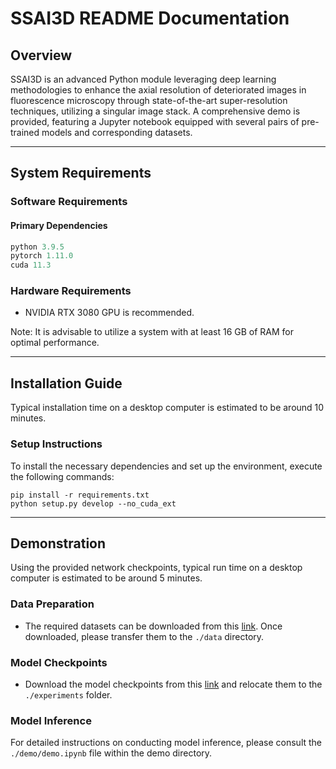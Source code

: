 # SSAI3D README Documentation

## Overview

SSAI3D is an advanced Python module leveraging deep learning methodologies to enhance the axial resolution of deteriorated images in fluorescence microscopy through state-of-the-art super-resolution techniques, utilizing a singular image stack. A comprehensive demo is provided, featuring a Jupyter notebook equipped with several pairs of pre-trained models and corresponding datasets.

---

## System Requirements

### Software Requirements

#### Primary Dependencies

```python
python 3.9.5
pytorch 1.11.0
cuda 11.3
```

### Hardware Requirements

- NVIDIA RTX 3080 GPU is recommended.

Note: It is advisable to utilize a system with at least 16 GB of RAM for optimal performance.

--- 

## Installation Guide

Typical installation time on a desktop computer is estimated to be around 10 minutes.

### Setup Instructions

To install the necessary dependencies and set up the environment, execute the following commands:

```
pip install -r requirements.txt
python setup.py develop --no_cuda_ext
```

---
## Demonstration

Using the provided network checkpoints, typical run time on a desktop computer is estimated to be around 5 minutes.

### Data Preparation 

- The required datasets can be downloaded from this [link](https://drive.google.com/drive/folders/19KhzBk-VbITqaTUqJYe6j4UGu8oleUC_?usp=drive_link). Once downloaded, please transfer them to the `./data` directory.

### Model Checkpoints

- Download the model checkpoints from this [link](https://drive.google.com/drive/folders/1bMJhmWZNUGmZzrsBTQkDy8JnxjP9iKKV?usp=drive_link) and relocate them to the `./experiments` folder.

### Model Inference

For detailed instructions on conducting model inference, please consult the `./demo/demo.ipynb` file within the demo directory.
